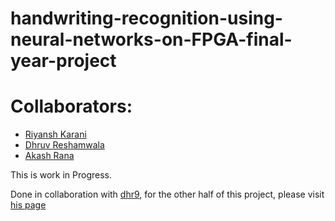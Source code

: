 # handwriting-recognition-using-neural-networks-on-FPGA-final-year-project
# Collaborators:   
- [Riyansh Karani](https://github.com/RiyanshKarani011235)
- [Dhruv Reshamwala](https://github.com/dhr9)
- [Akash Rana](https://github.com/akash9182)

This is work in Progress.

Done in collaboration with [dhr9](https://github.com/dhr9), for the other half of this project, please visit [his page](https://github.com/dhr9/HandwritingRecognition_using_ImageProcessing_and_NeuralNetworks_on_an_FPGA)
